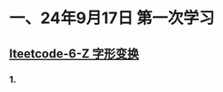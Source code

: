# 一、24年9月17日 第一次学习
## [lteetcode-6-Z 字形变换](https://leetcode.cn/problems/zigzag-conversion/description/)

### 1.



